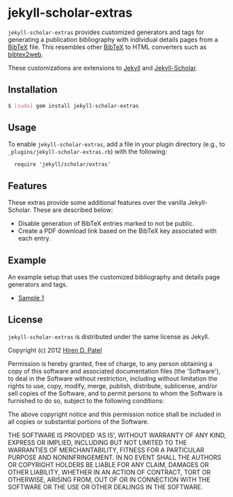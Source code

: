 jekyll-scholar-extras
=====================

```jekyll-scholar-extras``` provides customized generators and tags for generating a publication bibliography with individual details pages from a [BibTeX](http://www.bibtex.org) file. This resembles other [BibTeX](http://www.bibtex.org) to HTML converters such as [bibtex2web](http://www.cs.washington.edu/homes/mernst/software/#bibtex2web).

These customizations are extensions to [Jekyll](http://jekyllrb.com/) and [Jekyll-Scholar](https://github.com/inukshuk/jekyll-scholar).  

Installation
------------

```bash
$ [sudo] gem install jekyll-scholar-extras
```


Usage
-----
To enable ```jekyll-scholar-extras```, add a file in your plugin directory (e.g., to `_plugins/jekyll-scholar-extras.rb`) with the following:

      require 'jekyll/scholar/extras'


Features
--------
These extras provide some additional features over the vanilla Jekyll-Scholar.  These are described below:
* Disable generation of BibTeX entries marked  to not be public.
* Create a PDF download link based on the BibTeX key associated with each entry.


Example
-------

An example setup that uses the customized bibliography and details page generators and tags.
* [Sample 1](https://caesr.uwaterloo.ca//publications/index.html)


License
-------

```jekyll-scholar-extras``` is distributed under the same license as Jekyll.

Copyright (c) 2012 [Hiren D. Patel](http://ece.uwaterloo.ca/~hdpatel/)

Permission is hereby granted, free of charge, to any person obtaining a copy
of this software and associated documentation files (the 'Software'), to deal
in the Software without restriction, including without limitation the rights
to use, copy, modify, merge, publish, distribute, sublicense, and/or sell
copies of the Software, and to permit persons to whom the Software is
furnished to do so, subject to the following conditions:

The above copyright notice and this permission notice shall be included in all
copies or substantial portions of the Software.

THE SOFTWARE IS PROVIDED 'AS IS', WITHOUT WARRANTY OF ANY KIND, EXPRESS OR
IMPLIED, INCLUDING BUT NOT LIMITED TO THE WARRANTIES OF MERCHANTABILITY,
FITNESS FOR A PARTICULAR PURPOSE AND NONINFRINGEMENT. IN NO EVENT SHALL THE
AUTHORS OR COPYRIGHT HOLDERS BE LIABLE FOR ANY CLAIM, DAMAGES OR OTHER
LIABILITY, WHETHER IN AN ACTION OF CONTRACT, TORT OR OTHERWISE, ARISING FROM,
OUT OF OR IN CONNECTION WITH THE SOFTWARE OR THE USE OR OTHER DEALINGS IN THE
SOFTWARE.
